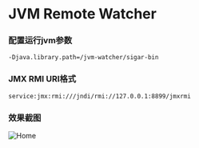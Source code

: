# JVM Remote Watcher
### 配置运行jvm参数
```
-Djava.library.path=/jvm-watcher/sigar-bin
```
### JMX RMI URI格式
```
service:jmx:rmi:///jndi/rmi://127.0.0.1:8899/jmxrmi
```
### 效果截图
![Home](https://github.com/shersfy/jvm-watcher/blob/master/imgs/home.png)
